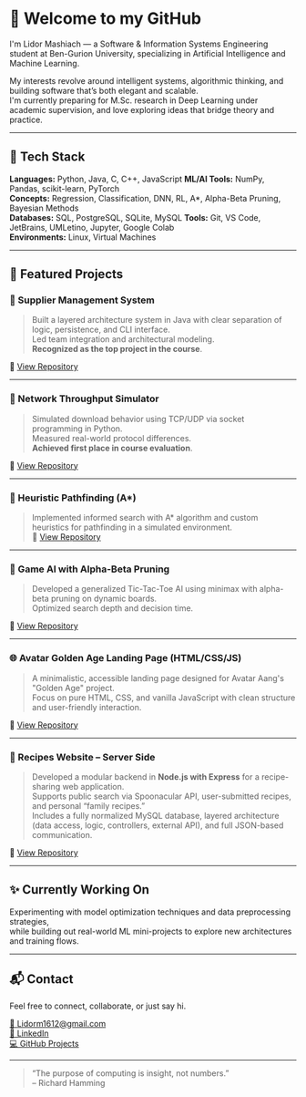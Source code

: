 # 👋 Welcome to my GitHub

I'm Lidor Mashiach — a Software & Information Systems Engineering student at Ben-Gurion University, specializing in Artificial Intelligence and Machine Learning.

My interests revolve around intelligent systems, algorithmic thinking, and building software that’s both elegant and scalable.  
I'm currently preparing for M.Sc. research in Deep Learning under academic supervision, and love exploring ideas that bridge theory and practice.

---

## 🧠 Tech Stack

**Languages:** Python, Java, C, C++, JavaScript
**ML/AI Tools:** NumPy, Pandas, scikit-learn, PyTorch  
**Concepts:** Regression, Classification, DNN, RL, A*, Alpha-Beta Pruning, Bayesian Methods  
**Databases:** SQL, PostgreSQL, SQLite, MySQL
**Tools:** Git, VS Code, JetBrains, UMLetino, Jupyter, Google Colab  
**Environments:** Linux, Virtual Machines

---

## 🚀 Featured Projects

### 🔹 Supplier Management System

> Built a layered architecture system in Java with clear separation of logic, persistence, and CLI interface.  
> Led team integration and architectural modeling.  
> **Recognized as the top project in the course**.  

🔗 [View Repository](https://github.com/Lidor-Mashiach/supplier-management-module)

---

### 🔹 Network Throughput Simulator

> Simulated download behavior using TCP/UDP via socket programming in Python.  
> Measured real-world protocol differences.  
> **Achieved first place in course evaluation**.  

🔗 [View Repository](https://github.com/Lidor-Mashiach/network-throughput-simulator)

---

### 🔹 Heuristic Pathfinding (A*)  

> Implemented informed search with A* algorithm and custom heuristics for pathfinding in a simulated environment.  
🔗 [View Repository](https://github.com/Lidor-Mashiach/heuristic-pathfinding-a-star)

---

### 🔹 Game AI with Alpha-Beta Pruning  

> Developed a generalized Tic-Tac-Toe AI using minimax with alpha-beta pruning on dynamic boards.  
> Optimized search depth and decision time.
>   
🔗 [View Repository](https://github.com/Lidor-Mashiach/tic-tac-toe-alpha-beta-pruning)

---

### 🌐 Avatar Golden Age Landing Page (HTML/CSS/JS)

> A minimalistic, accessible landing page designed for Avatar Aang's "Golden Age" project.  
> Focus on pure HTML, CSS, and vanilla JavaScript with clean structure and user-friendly interaction.

🔗 [View Repository](https://github.com/Lidor-Mashiach/avatar-website)

---

### 🍲 Recipes Website – Server Side  

> Developed a modular backend in **Node.js with Express** for a recipe-sharing web application.  
> Supports public search via Spoonacular API, user-submitted recipes, and personal “family recipes.”  
> Includes a fully normalized MySQL database, layered architecture (data access, logic, controllers, external API), and full JSON-based communication.   

🔗 [View Repository](https://github.com/Lidor-Mashiach/Recipes-Website)

---

## ✨ Currently Working On

Experimenting with model optimization techniques and data preprocessing strategies,  
while building out real-world ML mini-projects to explore new architectures and training flows.

---

## 📬 Contact

Feel free to connect, collaborate, or just say hi.

[📧 Lidorm1612@gmail.com](mailto:Lidorm1612@gmail.com)  
[🔗 LinkedIn](https://linkedin.com/in/Lidor-Mashiach)  
[💻 GitHub Projects](https://github.com/Lidor-Mashiach?tab=repositories)

---

> “The purpose of computing is insight, not numbers.”  
> – Richard Hamming
